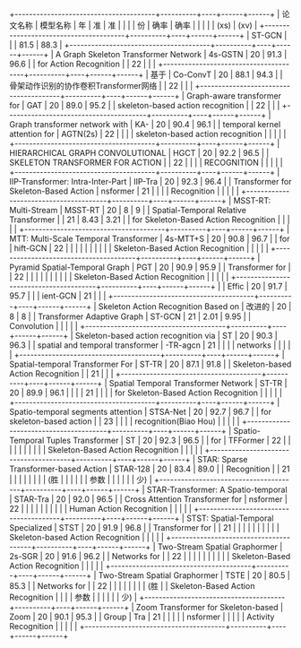 +---------------------------------------+----------+----+------+------+
| 论文名称                              | 模型名称 | 年 | 准   | 准   |
|                                       |          | 份 | 确率 | 确率 |
|                                       |          |    | (xs) | (xv) |
+---------------------------------------+----------+----+------+------+
| ST-GCN                                |          |    | 81.5 | 88.3 |
+---------------------------------------+----------+----+------+------+
| A Graph Skeleton Transformer Network  | 4s-GSTN  | 20 | 91.3 | 96.6 |
| for Action Recognition                |          | 22 |      |      |
+---------------------------------------+----------+----+------+------+
| 基于                                  | Co-ConvT | 20 | 88.1 | 94.3 |
| 骨架动作识别的协作卷积Transformer网络 |          | 22 |      |      |
+---------------------------------------+----------+----+------+------+
| Graph-aware transformer for           | GAT      | 20 | 89.0 | 95.2 |
| skeleton-based action recognition     |          | 22 |      |      |
+---------------------------------------+----------+----+------+------+
| Graph transformer network with        | KA-      | 20 | 90.4 | 96.1 |
| temporal kernel attention for         | AGTN(2s) | 22 |      |      |
| skeleton-based action recognition     |          |    |      |      |
+---------------------------------------+----------+----+------+------+
| HIERARCHICAL GRAPH CONVOLUTIONAL      | HGCT     | 20 | 92.2 | 96.5 |
| SKELETON TRANSFORMER FOR ACTION       |          | 22 |      |      |
| RECOGNITION                           |          |    |      |      |
+---------------------------------------+----------+----+------+------+
| IIP-Transformer: Intra-Inter-Part     | IIP-Tra  | 20 | 92.3 | 96.4 |
| Transformer for Skeleton-Based Action | nsformer | 21 |      |      |
| Recognition                           |          |    |      |      |
+---------------------------------------+----------+----+------+------+
| MSST-RT: Multi-Stream                 | MSST-RT  | 20 | 8    | 9    |
| Spatial-Temporal Relative Transformer |          | 21 | 8.43 | 3.21 |
| for Skeleton-Based Action Recognition |          |    |      |      |
+---------------------------------------+----------+----+------+------+
| MTT: Multi-Scale Temporal Transformer | 4s-MTT+S | 20 | 90.8 | 96.7 |
| for                                   | hift-GCN | 22 |      |      |
|                                       |          |    |      |      |
| Skeleton-Based Action Recognition     |          |    |      |      |
+---------------------------------------+----------+----+------+------+
| Pyramid Spatial-Temporal Graph        | PGT      | 20 | 90.9 | 95.9 |
| Transformer for                       |          | 22 |      |      |
|                                       |          |    |      |      |
| Skeleton-Based Action Recognition     |          |    |      |      |
+---------------------------------------+----------+----+------+------+
|                                       | Effic    | 20 | 91.7 | 95.7 |
|                                       | ient-GCN | 21 |      |      |
+---------------------------------------+----------+----+------+------+
| Skeleton Action Recognition Based on  | 改进的   | 20 | 8    | 8    |
| Transformer Adaptive Graph            | ST-GCN   | 21 | 2.01 | 9.95 |
| Convolution                           |          |    |      |      |
+---------------------------------------+----------+----+------+------+
| Skeleton-based action recognition via | ST       | 20 | 90.3 | 96.3 |
| spatial and temporal transformer      | -TR-agcn | 21 |      |      |
| networks                              |          |    |      |      |
+---------------------------------------+----------+----+------+------+
| Spatial-temporal Transformer For      | ST-TR    | 20 | 87.1 | 91.8 |
| Skeleton-based Action Recognition     |          | 21 |      |      |
+---------------------------------------+----------+----+------+------+
| Spatial Temporal Transformer Network  | ST-TR    | 20 | 89.9 | 96.1 |
|                                       |          | 21 |      |      |
| for Skeleton-Based Action Recognition |          |    |      |      |
+---------------------------------------+----------+----+------+------+
| Spatio-temporal segments attention    | STSA-Net | 20 | 92.7 | 96.7 |
| for skeleton-based action             |          | 23 |      |      |
| recognition(Biao Hou)                 |          |    |      |      |
+---------------------------------------+----------+----+------+------+
| Spatio-Temporal Tuples Transformer    | ST       | 20 | 92.3 | 96.5 |
| for                                   | TFFormer | 22 |      |      |
|                                       |          |    |      |      |
| Skeleton-Based Action Recognition     |          |    |      |      |
+---------------------------------------+----------+----+------+------+
| STAR: Sparse Transformer-based Action | STAR-128 | 20 | 83.4 | 89.0 |
| Recognition                           |          | 21 |      |      |
|                                       |          |    |      | (胜  |
|                                       |          |    |      | 参数 |
|                                       |          |    |      | 少)  |
+---------------------------------------+----------+----+------+------+
| STAR-Transformer: A Spatio-temporal   | STAR-Tra | 20 | 92.0 | 96.5 |
| Cross Attention Transformer for       | nsformer | 22 |      |      |
|                                       |          |    |      |      |
| Human Action Recognition              |          |    |      |      |
+---------------------------------------+----------+----+------+------+
| STST: Spatial-Temporal Specialized    | STST     | 20 | 91.9 | 96.8 |
| Transformer for                       |          | 21 |      |      |
|                                       |          |    |      |      |
| Skeleton-based Action Recognition     |          |    |      |      |
+---------------------------------------+----------+----+------+------+
| Two-Stream Spatial Graphormer         | 2s-SGR   | 20 | 91.6 | 96.2 |
| Networks for                          |          | 22 |      |      |
|                                       |          |    |      |      |
| Skeleton-Based Action Recognition     |          |    |      |      |
+---------------------------------------+----------+----+------+------+
| Two-Stream Spatial Graphormer         | TSTE     | 20 | 80.5 | 85.3 |
| Networks for                          |          | 22 |      |      |
|                                       |          |    |      | (胜  |
| Skeleton-Based Action Recognition     |          |    |      | 参数 |
|                                       |          |    |      | 少)  |
+---------------------------------------+----------+----+------+------+
| Zoom Transformer for Skeleton-based   | Zoom     | 20 | 90.1 | 95.3 |
| Group                                 | Tra      | 21 |      |      |
|                                       | nsformer |    |      |      |
| Activity Recognition                  |          |    |      |      |
+---------------------------------------+----------+----+------+------+
